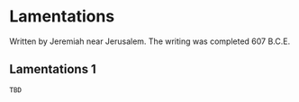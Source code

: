 # Lamentations

Written by Jeremiah near Jerusalem. The writing was completed 607 B.C.E.

## Lamentations 1

```
TBD
```


